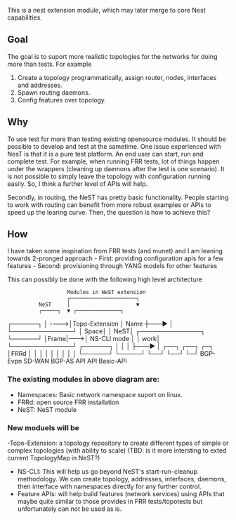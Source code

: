 This is a nest extension module, which may later merge to core Nest capabilities.

## Goal
The goal is to suport more realistic topologies for the networks for doing more than tests. For example
1. Create a topology programmatically, assign router, nodes, interfaces and addresses.
2. Spawn routing daemons.
3. Config features over topology.

## Why
To use test for more than testing existing opensource modules. It should be possible to develop and test at the sametime.
One issue experienced with NesT is that it is a pure test platform. An end user can start, run and complete test. For example, 
when running FRR tests, lot of things happen under the wrappers (cleaning up daemons after the test is one scenario). It is not possible to 
simply leave the topology with configuration running easily. So, I think a further level of APIs will help.

Secondly, in routing, the NeST has pretty basic functionality. People starting to work with routing can benefit from more robust examples or APIs to speed up the learing curve.
Then, the question is how to achieve this?

## How

I have taken some inspiration from FRR tests (and munet) and I am leaning towards 2-pronged approach
    - First: providing configuration apis for a few features
    - Second: provisioning through YANG models for other features

This can possibly be done with the following high level architecture

                       Modules in NeST extension
                       ┌─────────────────────┐
              NeST     │                     ▼
              ┌─────┐  ▼ ┌──────────────┐
   ┌──────┐   │     ---->│Topo-Extension
   │ Name ┼───►     │    └──────────────┘
   │ Space│   │ NeST│    ┌──────────────┐
   └──────┘   │Frame|--->│ NS-CLI mode  │
              │ work│    └──────────────┘
   ┌──────┐   │     │
   │      ├───►     │    ┌──┐  ┌──┐    ┌─┐
   │FRRd  │   │     │    │  │  │  │    │ │
   └──────┘   └─────┘    └──┘  └──┘    └─┘
                       BGP-Evpn SD-WAN  BGP-AS
                         API    API    Basic-API

### The existing modules in above diagram are:
- Namespaces: Basic network namespace suport on linux.
- FRRd: open source FRR installation
- NeST: NeST module

### New moduels will be
-Topo-Extension: a topology repository to create different types of simple or complex topologies (with ability to scale)
    (TBD: is it more intersting to exted current TopologyMap in NeST?)
- NS-CLI: This will help us go beyond NeST's start-run-cleanup methodology. We can create topology, addresses, interfaces, daemons, then interface with namespaces directly for any further control.
- Feature APIs: will help build features (network services) using APIs that maybe quite similar to those provides in FRR tests/topotests but unfortunately can not be used as is.



